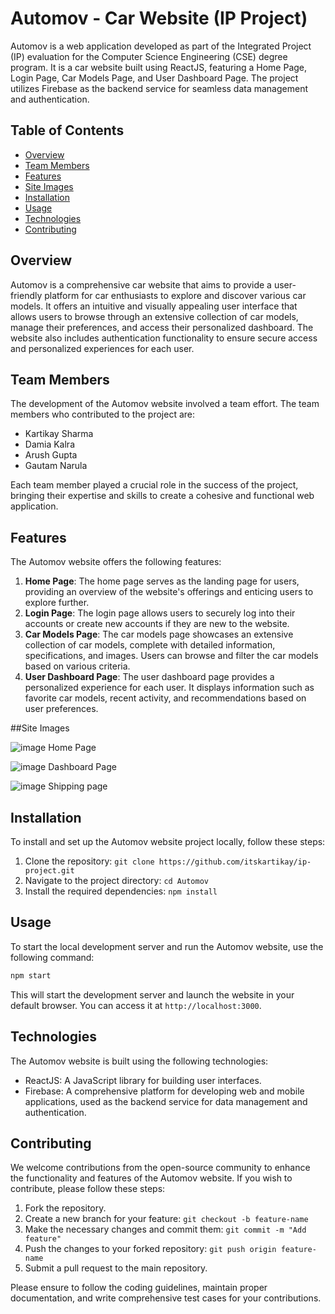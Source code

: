 # Automov - Car Website (IP Project)

Automov is a web application developed as part of the Integrated Project (IP) evaluation for the Computer Science Engineering (CSE) degree program. It is a car website built using ReactJS, featuring a Home Page, Login Page, Car Models Page, and User Dashboard Page. The project utilizes Firebase as the backend service for seamless data management and authentication.

## Table of Contents

- [Overview](#overview)
- [Team Members](#team-members)
- [Features](#features)
- [Site Images](#site-images)
- [Installation](#installation)
- [Usage](#usage)
- [Technologies](#technologies)
- [Contributing](#contributing)

## Overview

Automov is a comprehensive car website that aims to provide a user-friendly platform for car enthusiasts to explore and discover various car models. It offers an intuitive and visually appealing user interface that allows users to browse through an extensive collection of car models, manage their preferences, and access their personalized dashboard. The website also includes authentication functionality to ensure secure access and personalized experiences for each user.

## Team Members

The development of the Automov website involved a team effort. The team members who contributed to the project are:

- Kartikay Sharma
- Damia Kalra
- Arush Gupta
- Gautam Narula

Each team member played a crucial role in the success of the project, bringing their expertise and skills to create a cohesive and functional web application.

## Features

The Automov website offers the following features:

1. **Home Page**: The home page serves as the landing page for users, providing an overview of the website's offerings and enticing users to explore further.
2. **Login Page**: The login page allows users to securely log into their accounts or create new accounts if they are new to the website.
3. **Car Models Page**: The car models page showcases an extensive collection of car models, complete with detailed information, specifications, and images. Users can browse and filter the car models based on various criteria.
4. **User Dashboard Page**: The user dashboard page provides a personalized experience for each user. It displays information such as favorite car models, recent activity, and recommendations based on user preferences.

##Site Images

![image](https://github.com/itskartikay/automov-ip_project/assets/95382213/752ac05e-23ba-4616-9a92-5fcf0156bb36)
Home Page

![image](https://github.com/itskartikay/automov-ip_project/assets/95382213/7b7e7303-1b2f-4456-81eb-169dd3a92e92)
Dashboard Page

![image](https://github.com/itskartikay/automov-ip_project/assets/95382213/a5d53a89-34e1-4c14-bbac-e8734b6e315e)
Shipping page

## Installation

To install and set up the Automov website project locally, follow these steps:

1. Clone the repository: `git clone https://github.com/itskartikay/ip-project.git`
2. Navigate to the project directory: `cd Automov`
3. Install the required dependencies: `npm install`

## Usage

To start the local development server and run the Automov website, use the following command:

```bash
npm start
```

This will start the development server and launch the website in your default browser. You can access it at `http://localhost:3000`.

## Technologies

The Automov website is built using the following technologies:

- ReactJS: A JavaScript library for building user interfaces.
- Firebase: A comprehensive platform for developing web and mobile applications, used as the backend service for data management and authentication.

## Contributing

We welcome contributions from the open-source community to enhance the functionality and features of the Automov website. If you wish to contribute, please follow these steps:

1. Fork the repository.
2. Create a new branch for your feature: `git checkout -b feature-name`
3. Make the necessary changes and commit them: `git commit -m "Add feature"`
4. Push the changes to your forked repository: `git push origin feature-name`
5. Submit a pull request to the main repository.

Please ensure to follow the coding guidelines, maintain proper documentation, and write comprehensive test cases for your contributions.

